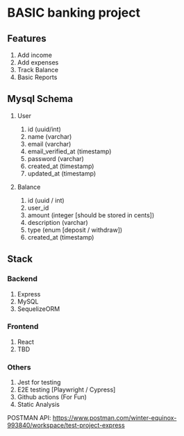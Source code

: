 # BASIC banking project 

## Features

1. Add income
2. Add expenses
3. Track Balance
4. Basic Reports

## Mysql Schema

1. User
   1. id (uuid/int)
   2. name (varchar)
   3. email (varchar)
   4. email_verified_at (timestamp)
   5. password (varchar)
   6. created_at (timestamp)
   7. updated_at (timestamp)
   
2. Balance
   1. id (uuid / int)
   2. user_id
   3. amount (integer [should be stored in cents])
   4. description (varchar)
   5. type (enum [deposit / withdraw])
   6. created_at (timestamp)

## Stack

### Backend
1. Express
2. MySQL
3. SequelizeORM

### Frontend
1. React
2. TBD

### Others
1. Jest for testing
2. E2E testing [Playwright / Cypress]
3. Github actions (For Fun)
4. Static Analysis

POSTMAN API: https://www.postman.com/winter-equinox-993840/workspace/test-project-express